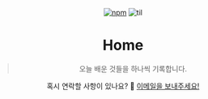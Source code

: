 <p align="center">
<a href="https://www.npmjs.com/package/docsify"><img alt="npm" src="https://img.shields.io/npm/v/docsify.svg?style=flat-square"></a>
<img alt="til" src="https://img.shields.io/badge/TIL-Today%20I%20Learned-brightgreen">
</p>

<h1 align="center">
Home
</h1>

<blockquote align="center">오늘 배운 것들을 하나씩 기록합니다.</blockquote>

<p align="center">혹시 연락할 사항이 있나요? 🧐 <a href="mailto:younggyoung.lee1@gmail.com">이메일을 보내주세요! </a> </p>


